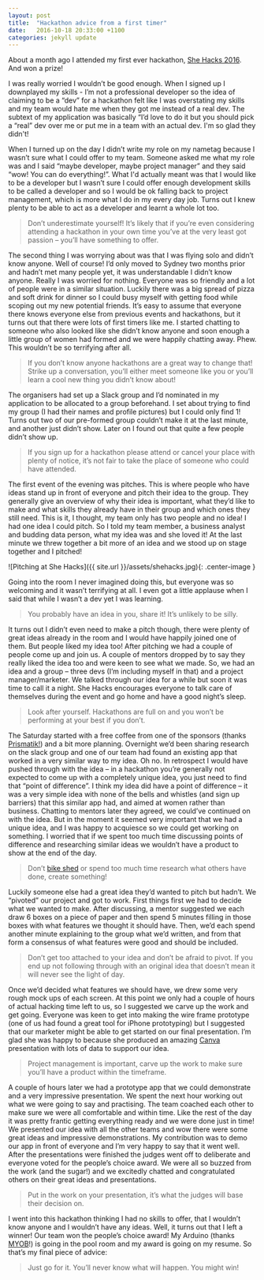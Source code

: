 ```yaml
---
layout: post
title:  "Hackathon advice from a first timer"
date:   2016-10-18 20:33:00 +1100
categories: jekyll update
---
```

About a month ago I attended my first ever hackathon, [She Hacks 2016][She Hacks 2016]. And won a prize!

I was really worried I wouldn’t be good enough. When I signed up I downplayed my skills - I’m not a professional developer so the idea of claiming to be a “dev” for a hackathon felt like I was overstating my skills and my team would hate me when they got me instead of a real dev. The subtext of my application was basically “I’d love to do it but you should pick a “real” dev over me or put me in a team with an actual dev. I'm so glad they didn't!

When I turned up on the day I didn’t write my role on my nametag because I wasn’t sure what I could offer to my team. Someone asked me what my role was and I said “maybe developer, maybe project manager” and they said “wow! You can do everything!”. What I'd actually meant was that I would like to be a developer but I wasn’t sure I could offer enough development skills to be called a developer and so I would be ok falling back to project management, which is more what I do in my every day job. Turns out I knew plenty to be able to act as a developer and learnt a whole lot too.

> Don’t underestimate yourself! It’s likely that if you’re even considering attending a hackathon in your own time you’ve at the very least got passion – you’ll have something to offer.

The second thing I was worrying about was that I was flying solo and didn’t know anyone. Well of course! I’d only moved to Sydney two months prior and hadn’t met many people yet, it was understandable I didn’t know anyone. Really I was worried for nothing. Everyone was so friendly and a lot of people were in a similar situation. Luckily there was a big spread of pizza and soft drink for dinner so I could busy myself with getting food while scoping out my new potential friends. It’s easy to assume that everyone there knows everyone else from previous events and hackathons, but it turns out that there were lots of first timers like me. I started chatting to someone who also looked like she didn’t know anyone and soon enough a little group of women had formed and we were happily chatting away. Phew. This wouldn’t be so terrifying after all. 

> If you don’t know anyone hackathons are a great way to change that! Strike up a conversation, you’ll either meet someone like you or you’ll learn a cool new thing you didn’t know about!

The organisers had set up a Slack group and I’d nominated in my application to be allocated to a group beforehand. I set about trying to find my group (I had their names and profile pictures) but I could only find 1! Turns out two of our pre-formed group couldn’t make it at the last minute, and another just didn’t show. Later on I found out that quite a few people didn’t show up. 

> If you sign up for a hackathon please attend or cancel your place with plenty of notice, it’s not fair to take the place of someone who could have attended.

The first event of the evening was pitches. This is where people who have ideas stand up in front of everyone and pitch their idea to the group. They generally give an overview of why their idea is important, what they’d like to make and what skills they already have in their group and which ones they still need. This is it, I thought, my team only has two people and no idea! I had one idea I could pitch. So I told my team member, a business analyst and budding data person, what my idea was and she loved it! At the last minute we threw together a bit more of an idea and we stood up on stage together and I pitched! 

![Pitching at She Hacks]({{ site.url }}/assets/shehacks.jpg){: .center-image }

Going into the room I never imagined doing this, but everyone was so welcoming and it wasn’t terrifying at all. I even got a little applause when I said that while I wasn’t a dev yet I was learning. 

> You probably have an idea in you, share it! It’s unlikely to be silly.

It turns out I didn’t even need to make a pitch though, there were plenty of great ideas already in the room and I would have happily joined one of them. But people liked my idea too! After pitching we had a couple of people come up and join us. A couple of mentors dropped by to say they really liked the idea too and were keen to see what we made. So, we had an idea and a group – three devs (I’m including myself in that) and a project manager/marketer. We talked through our idea for a while but soon it was time to call it a night. She Hacks encourages everyone to talk care of themselves during the event and go home and have a good night’s sleep. 

> Look after yourself. Hackathons are full on and you won’t be performing at your best if you don’t.

The Saturday started with a free coffee from one of the sponsors (thanks [Prismatik!][Prismatik]) and a bit more planning. Overnight we’d been sharing research on the slack group and one of our team had found an existing app that worked in a very similar way to my idea. Oh no. In retrospect I would have pushed through with the idea – in a hackathon you’re generally not expected to come up with a completely unique idea, you just need to find that “point of difference”. I think my idea did have a point of difference – it was a very simple idea with none of the bells and whistles (and sign up barriers) that this similar app had, and aimed at women rather than business. Chatting to mentors later they agreed, we could’ve continued on with the idea. But in the moment it seemed very important that we had a unique idea, and I was happy to acquiesce so we could get working on something. I worried that if we spent too much time discussing points of difference and researching similar ideas we wouldn’t have a product to show at the end of the day.

> Don’t [bike shed][bike-shed] or spend too much time research what others have done, create something!

Luckily someone else had a great idea they’d wanted to pitch but hadn’t. We “pivoted” our project and got to work. First things first we had to decide what we wanted to make. After discussing, a mentor suggested we each draw 6 boxes on a piece of paper and then spend 5 minutes filling in those boxes with what features we thought it should have. Then, we’d each spend another minute explaining to the group what we’d written, and from that form a consensus of what features were good and should be included. 

> Don’t get too attached to your idea and don’t be afraid to pivot. If you end up not following through with an original idea that doesn’t mean it will never see the light of day.

Once we’d decided what features we should have, we drew some very rough mock ups of each screen. At this point we only had a couple of hours of actual hacking time left to us, so I suggested we carve up the work and get going. Everyone was keen to get into making the wire frame prototype (one of us had found a great tool for iPhone prototyping) but I suggested that our marketer might be able to get started on our final presentation. I’m glad she was happy to because she produced an amazing [Canva][Canva] presentation with lots of data to support our idea. 

> Project management is important, carve up the work to make sure you’ll have a product within the timeframe.

A couple of hours later we had a prototype app that we could demonstrate and a very impressive presentation. We spent the next hour working out what we were going to say and practising. The team coached each other to make sure we were all comfortable and within time. Like the rest of the day it was pretty frantic getting everything ready and we were done just in time! We presented our idea with all the other teams and wow there were some great ideas and impressive demonstrations. My contribution was to demo our app in front of everyone and I’m very happy to say that it went well. After the presentations were finished the judges went off to deliberate and everyone voted for the people’s choice award. We were all so buzzed from the work (and the sugar!) and we excitedly chatted and congratulated others on their great ideas and presentations. 

> Put in the work on your presentation, it’s what the judges will base their decision on.

I went into this hackathon thinking I had no skills to offer, that I wouldn’t know anyone and I wouldn’t have any ideas. Well, it turns out that I left a winner! Our team won the people’s choice award! My Arduino (thanks [MYOB][MYOB]!) is going in the pool room and my award is going on my resume. So that’s my final piece of advice: 

> Just go for it. You’ll never know what will happen. You might win!

[bike-shed]: https://en.wiktionary.org/wiki/bikeshedding
[Canva]: http://www.canva.com/
[Prismatik]: http://prismatik.com.au/
[MYOB]: http://www.myob.com/au
[She Hacks 2016]: http://www.girlgeeksydney.com/shehacks2016FAQ.html